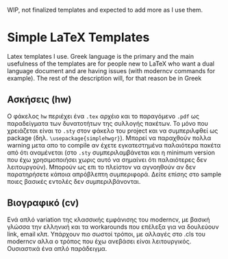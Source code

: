 WIP, not finalized templates and expected to add more as I use them.

# Simple LaTeX Templates

Latex templates I use. Greek language is the primary and the main usefulness of the templates are for people new to LaTeX who want a dual language document and are having issues (with moderncv commands for example). The rest of the description will, for that reason be in Greek

## Ασκήσεις (hw)
Ο φάκελος `hw` περιέχει ένα `.tex` αρχέιο και το παραγόμενο `.pdf` ως παραδείγματα των δυνατοτήτων της συλλογής πακέτων. Το μόνο που χρειάζεται είναι το `.sty` στον φάκελο του project και να συμπεριλφθεί ως package (δηλ. `\usepackage{simplehwgr}`). 
Μπορεί να παραχθούν πολλα warning μετα απο το compile αν έχετε εγκατεστημένα παλαιότερα πακέτα από ότι αναμένεται (στο `.sty` συμπεριλαμβάνεται και η minimum version που έχω χρησιμοποιήσει χωρις αυτό να σημαίνει ότι παλαιότερες δεν λειτουργούν). Μπορούν ως επι το πλείστον να αγνοηθούν αν δεν παρατηρήσετε κάποια απρόβλεπτη συμπεριφορά. Δείτε επίσης στο sample ποιες βασικές εντολές δεν συμπεριλβάνονται.

## Βιογραφικό (cv)
Ενά απλό variation της κλασσικής εμφάνισης του moderncv, με βασική γλώσσα την ελληνική και τα workarounds που επέλεξα για να δουλεύουν link, email κλπ. Υπάρχουν πιο σωστοί τρόποι, με αλλαγές στο .cls του moderncv αλλα ο τρόπος που έχω ανεβάσει είναι λειτουργικός. Ουσιαστικά ένα απλό παράδειγμα.
